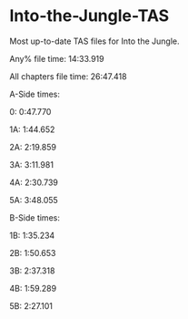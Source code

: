 # Into-the-Jungle-TAS
Most up-to-date TAS files for Into the Jungle.

Any% file time:    14:33.919

All chapters file time: 26:47.418

A-Side times:

0:  0:47.770

1A: 1:44.652

2A: 2:19.859

3A: 3:11.981

4A: 2:30.739

5A: 3:48.055


B-Side times:

1B:  1:35.234

2B:  1:50.653

3B:  2:37.318

4B:  1:59.289

5B:  2:27.101